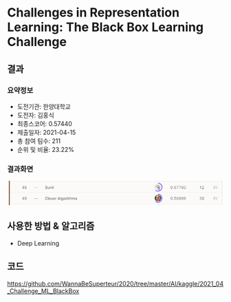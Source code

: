 # Challenges in Representation Learning: The Black Box Learning Challenge
## 결과
### 요약정보
- 도전기관: 한양대학교
- 도전자: 김홍식
- 최종스코어: 0.57440
- 제출일자: 2021-04-15
- 총 참여 팀수: 211
- 순위 및 비율: 23.22%
### 결과화면
![leaderboard06](./img/leaderboard06.png)
## 사용한 방법 & 알고리즘
- Deep Learning
## 코드
https://github.com/WannaBeSuperteur/2020/tree/master/AI/kaggle/2021_04_Challenge_ML_BlackBox